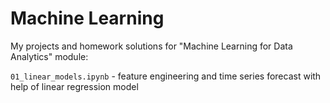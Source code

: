 # Machine Learning

My projects and homework solutions for "Machine Learning for Data Analytics" module:   

`01_linear_models.ipynb` - feature engineering and time series forecast with help of linear regression model      
